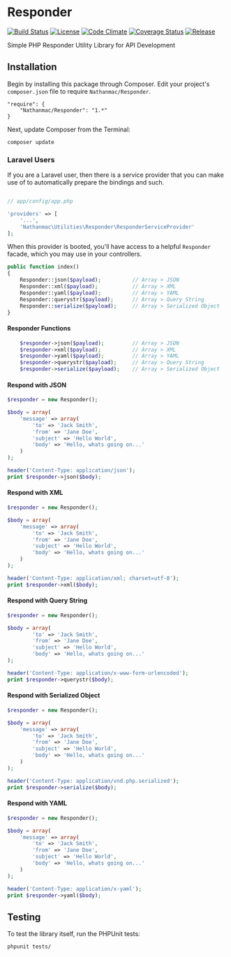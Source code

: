 Responder
=========

[![Build Status](https://travis-ci.org/nathanmac/Responder.svg?branch=master)](https://travis-ci.org/nathanmac/Responder)
[![License](http://img.shields.io/packagist/l/nathanmac/Responder.svg)](https://github.com/nathanmac/Responder/blob/master/LICENSE.md)
[![Code Climate](https://codeclimate.com/github/nathanmac/Responder.png)](https://codeclimate.com/github/nathanmac/Responder)
[![Coverage Status](https://coveralls.io/repos/nathanmac/Responder/badge.png)](https://coveralls.io/r/nathanmac/Responder)
[![Release](http://img.shields.io/github/release/nathanmac/Responder.svg)](https://github.com/nathanmac/Responder/releases)

Simple PHP Responder Utility Library for API Development

Installation
------------

Begin by installing this package through Composer. Edit your project's `composer.json` file to require `Nathanmac/Responder`.

	"require": {
		"Nathanmac/Responder": "1.*"
	}

Next, update Composer from the Terminal:

    composer update

### Laravel Users

If you are a Laravel user, then there is a service provider that you can make use of to automatically prepare the bindings and such.

```php

// app/config/app.php

'providers' => [
    '...',
    'Nathanmac\Utilities\Responder\ResponderServiceProvider'
];
```

When this provider is booted, you'll have access to a helpful `Responder` facade, which you may use in your controllers.

```php
public function index()
{
    Responder::json($payload);		    // Array > JSON
    Responder::xml($payload);		    // Array > XML
    Responder::yaml($payload);		    // Array > YAML
    Responder::querystr($payload);	    // Array > Query String
    Responder::serialize($payload);	    // Array > Serialized Object
}
```


#### Responder Functions
```php
	$responder->json($payload);		    // Array > JSON
	$responder->xml($payload);		    // Array > XML
	$responder->yaml($payload);		    // Array > YAML
	$responder->querystr($payload);	    // Array > Query String
	$responder->serialize($payload);	// Array > Serialized Object
```

#### Respond with JSON
```php
$responder = new Responder();

$body = array(
    'message' => array(
        'to' => 'Jack Smith',
        'from' => 'Jane Doe',
        'subject' => 'Hello World',
        'body' => 'Hello, whats going on...'
    )
);

header('Content-Type: application/json');
print $responder->json($body);
```

#### Respond with XML
```php
$responder = new Responder();

$body = array(
    'message' => array(
        'to' => 'Jack Smith',
        'from' => 'Jane Doe',
        'subject' => 'Hello World',
        'body' => 'Hello, whats going on...'
    )
);

header('Content-Type: application/xml; charset=utf-8');
print $responder->xml($body);
```

#### Respond with Query String
```php
$responder = new Responder();

$body = array(
        'to' => 'Jack Smith',
        'from' => 'Jane Doe',
        'subject' => 'Hello World',
        'body' => 'Hello, whats going on...'
);

header('Content-Type: application/x-www-form-urlencoded');
print $responder->querystr($body);
```

#### Respond with Serialized Object
```php
$responder = new Responder();

$body = array(
    'message' => array(
        'to' => 'Jack Smith',
        'from' => 'Jane Doe',
        'subject' => 'Hello World',
        'body' => 'Hello, whats going on...'
    )
);

header('Content-Type: application/vnd.php.serialized');
print $responder->serialize($body);
```

#### Respond with YAML
```php
$responder = new Responder();

$body = array(
    'message' => array(
        'to' => 'Jack Smith',
        'from' => 'Jane Doe',
        'subject' => 'Hello World',
        'body' => 'Hello, whats going on...'
    )
);

header('Content-Type: application/x-yaml');
print $responder->yaml($body);
```

Testing
-------

To test the library itself, run the PHPUnit tests:

    phpunit tests/


